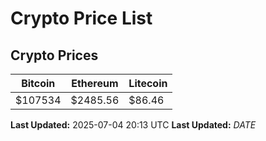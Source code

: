 # Crypto Price List

## Crypto Prices
| Bitcoin | Ethereum | Litecoin |
| ------- | -------- | -------- |
| $107534 | $2485.56 | $86.46 |
**Last Updated:** 2025-07-04 20:13 UTC
**Last Updated:** $DATE$
